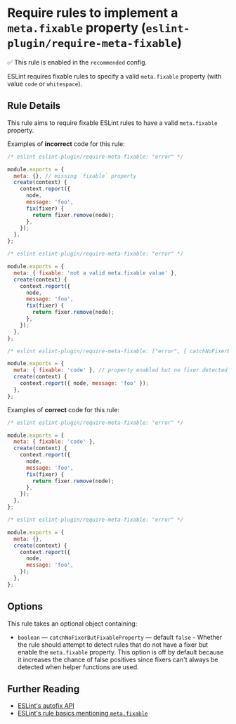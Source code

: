 # Require rules to implement a `meta.fixable` property (`eslint-plugin/require-meta-fixable`)

✅ This rule is enabled in the `recommended` config.

<!-- end rule header -->

ESLint requires fixable rules to specify a valid `meta.fixable` property (with value `code` or `whitespace`).

## Rule Details

This rule aims to require fixable ESLint rules to have a valid `meta.fixable` property.

Examples of **incorrect** code for this rule:

```js
/* eslint eslint-plugin/require-meta-fixable: "error" */

module.exports = {
  meta: {}, // missing `fixable` property
  create(context) {
    context.report({
      node,
      message: 'foo',
      fix(fixer) {
        return fixer.remove(node);
      },
    });
  },
};
```

```js
/* eslint eslint-plugin/require-meta-fixable: "error" */

module.exports = {
  meta: { fixable: 'not a valid meta.fixable value' },
  create(context) {
    context.report({
      node,
      message: 'foo',
      fix(fixer) {
        return fixer.remove(node);
      },
    });
  },
};
```

```js
/* eslint eslint-plugin/require-meta-fixable: ["error", { catchNoFixerButFixableProperty: true }] */

module.exports = {
  meta: { fixable: 'code' }, // property enabled but no fixer detected
  create(context) {
    context.report({ node, message: 'foo' });
  },
};
```

Examples of **correct** code for this rule:

```js
/* eslint eslint-plugin/require-meta-fixable: "error" */

module.exports = {
  meta: { fixable: 'code' },
  create(context) {
    context.report({
      node,
      message: 'foo',
      fix(fixer) {
        return fixer.remove(node);
      },
    });
  },
};
```

```js
/* eslint eslint-plugin/require-meta-fixable: "error" */

module.exports = {
  meta: {},
  create(context) {
    context.report({
      node,
      message: 'foo',
    });
  },
};
```

## Options

This rule takes an optional object containing:

* `boolean` — `catchNoFixerButFixableProperty` — default `false` - Whether the rule should attempt to detect rules that do not have a fixer but enable the `meta.fixable` property. This option is off by default because it increases the chance of false positives since fixers can't always be detected when helper functions are used.

## Further Reading

* [ESLint's autofix API](http://eslint.org/docs/developer-guide/working-with-rules#applying-fixes)
* [ESLint's rule basics mentioning `meta.fixable`](https://eslint.org/docs/developer-guide/working-with-rules#rule-basics)
